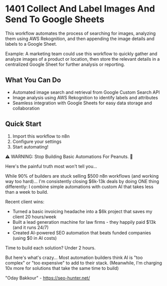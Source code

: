 # 1401 Collect And Label Images And Send To Google Sheets

This workflow automates the process of searching for images, analyzing them using AWS Rekognition, and then appending the image details and labels to a Google Sheet.

Example: A marketing team could use this workflow to quickly gather and analyze images of a product or location, then store the relevant details in a centralized Google Sheet for further analysis or reporting.

## What You Can Do
- Automated image search and retrieval from Google Custom Search API
- Image analysis using AWS Rekognition to identify labels and attributes
- Seamless integration with Google Sheets for easy data storage and collaboration

## Quick Start
1. Import this workflow to n8n
2. Configure your settings
3. Start automating!

⚠️ WARNING: Stop Building Basic Automations For Peanuts. 🚫

Here's the painful truth most won't tell you...

While 90% of builders are stuck selling $500 n8n workflows (and working way too hard)...
I'm consistently closing $6k-13k deals by doing ONE thing differently:
I combine simple automations with custom AI that takes less than a week to build.

Recent client wins:
* Turned a basic invoicing headache into a $6k project that saves my client 20 hours/week
* Built a lead generation machine for law firms - they happily paid $13k (and it runs 24/7)
* Created AI-powered SEO automation that beats funded companies (using $0 in AI costs)

Time to build each solution? Under 2 hours.

But here's what's crazy...
Most automation builders think AI is "too complex" or "too expensive" to add to their stack.
(Meanwhile, I'm charging 10x more for solutions that take the same time to build)

"Oday Bakkour" - https://seo-hunter.net/
